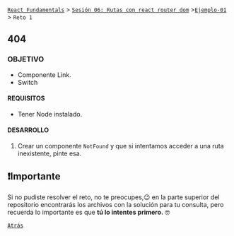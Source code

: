 [`React Fundamentals`](../../README.md) > [`Sesión 06: Rutas con react router dom`](../Readme.md) >[`Ejemplo-01`](../Ejemplo-01) > `Reto 1`

## 404

### OBJETIVO
- Componente Link.
- Switch

#### REQUISITOS
- Tener Node instalado.

#### DESARROLLO

1. Crear un componente `NotFound` y que si intentamos acceder a una ruta inexistente, pinte esa.

## ❗Importante

Si no pudiste resolver el reto, no te preocupes,😉 en la parte superior del repositorio encontrarás los archivos con la solución para tu consulta, pero recuerda lo importante es que **tú lo intentes primero.** 🤓

[`Atrás`](https://github.com/beduExpert/C1-React-2020/tree/master/Sesion-06/Ejemplo-01)
